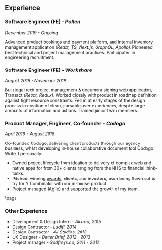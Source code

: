 ## Experience

### Software Engineer (FE) _- Pollen_

_December 2019 - Ongoing_

Advanced product bookings and payment platform, and internal inventory management application _(React, TS, Next.js, GraphQL, Apollo)_. Pioneered best technical and project management practices. Participated in engineering recruitment.

### Software Engineer (FE) _- Workshare_

_August 2018 - November 2019_

Built legal tech project management & document signing web application, Transact _(React, Redux)_. Worked closely with product in roadmap definition against tight resource constraints. Fed in at early stages of the design process in creation of clean, parsable user experiences, despite large amounts of information and actions. Trained junior team members.

### Product Manager, Engineer, Co-founder _- Codogo_

_April 2016 - August 2018_

Co-founded Codogo, delivering client products through our agency business, whilst developing in-house collaborative document tool Codogo Write. I personally:

- Owned project lifecycle from ideation to delivery of complex web and native apps for from 30+ clients ranging from the NHS to financial think-tanks.
- Pitched, winning [awards](http://bit.ly/35F6psY), clients, and investors, even being flown out to try for Y Combinator with our in-house product.
- Project managed (Agile) and supported the growth of my team.

\page

### Other Experience

- Development & Design Intern _- Akkroo, 2015_
- Design Contractor _- Ludifi, 2014_
- Design Contractor _- 4J Studios, 2013_
- UX Designer _- Better Brief, 2012 - 2013_
- Project manager _- Godfreys.co, 2011 - 2012_

